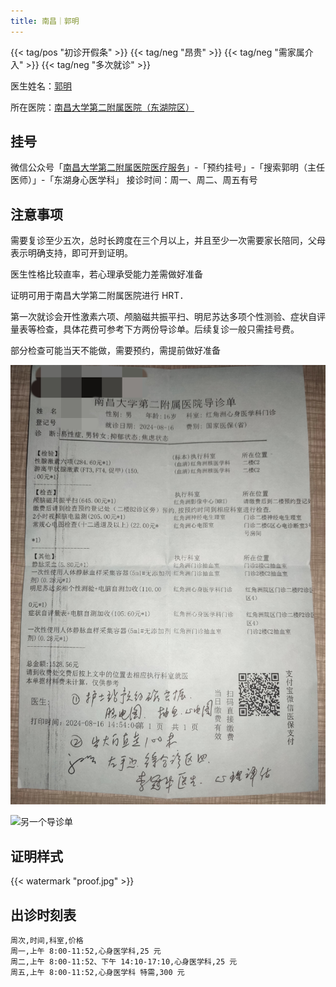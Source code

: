 ```yaml
---
title: 南昌｜郭明
---
```


{{< tag/pos "初诊开假条" >}} {{< tag/neg "昂贵" >}} {{< tag/neg "需家属介入" >}} {{< tag/neg "多次就诊" >}}

医生姓名：[郭明](https://www.haodf.com/doctor/281543.html)

所在医院：[南昌大学第二附属医院（东湖院区）](https://amap.com/place/B031702VZZ)

## 挂号

微信公众号「[南昌大学第二附属医院医疗服务](weixin://ndefyylfw)」-「预约挂号」-「搜索郭明（主任医师）」-「东湖身心医学科」
接诊时间：周一、周二、周五有号

## 注意事项

需要复诊至少五次，总时长跨度在三个月以上，并且至少一次需要家长陪同，父母表示明确支持，即可开到证明。

医生性格比较直率，若心理承受能力差需做好准备

证明可用于南昌大学第二附属医院进行 HRT．

第一次就诊会开性激素六项、颅脑磁共振平扫、明尼苏达多项个性测验、症状自评量表等检查，具体花费可参考下方两份导诊单。后续复诊一般只需挂号费。

部分检查可能当天不能做，需要预约，需提前做好准备

![导诊单](record2.jpg)

![另一个导诊单](record.jpg)

## 证明样式

{{< watermark "proof.jpg" >}}

## 出诊时刻表

```csv
周次,时间,科室,价格
周一,上午 8:00-11:52,心身医学科,25 元
周二,上午 8:00-11:52、下午 14:10-17:10,心身医学科,25 元
周五,上午 8:00-11:52,心身医学科 特需,300 元
```
